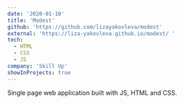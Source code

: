 ```yaml
---
date: '2020-01-10'
title: 'Modest'
github: 'https://github.com/lizayakovleva/modest'
external: 'https://liza-yakovleva.github.io/modest/ '
tech:
  - HTML
  - CSS
  - JS
company: 'Skill Up'
showInProjects: true
---
```


Single page web application built with JS, HTML and CSS.
